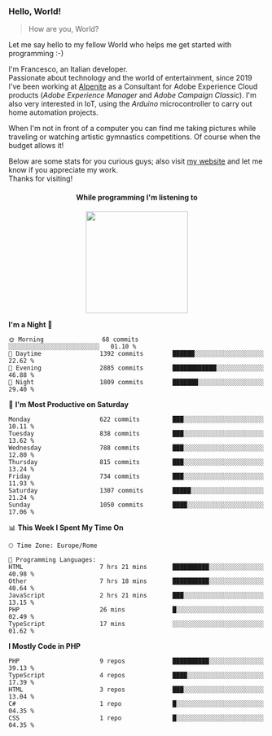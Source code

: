 ### Hello, World!

> How are you, World?

Let me say hello to my fellow World who helps me get started with programming :-)

I'm Francesco, an Italian developer.  
Passionate about technology and the world of entertainment, since 2019 I've been working at [Alpenite](https://www.alpenite.com) as a Consultant for Adobe Experience Cloud products (*Adobe Experience Manager* and *Adobe Campaign Classic*). I'm also very interested in IoT, using the *Arduino* microcontroller to carry out home automation projects.

When I'm not in front of a computer you can find me taking pictures while traveling or watching artistic gymnastics competitions. Of course when the budget allows it!

Below are some stats for you curious guys; also visit [my website](https://www.francescorega.eu) and let me know if you appreciate my work.  
Thanks for visiting!

<div align="center">
  <h4>While programming I'm listening to</h4>
  <a href="https://apps.francescorega.eu/now-playing/11147232609" target="_blank"><img src="https://apps.francescorega.eu/now-playing/11147232609" width="200"></a>
</div>

<!--START_SECTION:waka-->
**I'm a Night 🦉** 

```text
🌞 Morning                68 commits          ░░░░░░░░░░░░░░░░░░░░░░░░░   01.10 % 
🌆 Daytime                1392 commits        ██████░░░░░░░░░░░░░░░░░░░   22.62 % 
🌃 Evening                2885 commits        ████████████░░░░░░░░░░░░░   46.88 % 
🌙 Night                  1809 commits        ███████░░░░░░░░░░░░░░░░░░   29.40 % 
```
📅 **I'm Most Productive on Saturday** 

```text
Monday                   622 commits         ███░░░░░░░░░░░░░░░░░░░░░░   10.11 % 
Tuesday                  838 commits         ███░░░░░░░░░░░░░░░░░░░░░░   13.62 % 
Wednesday                788 commits         ███░░░░░░░░░░░░░░░░░░░░░░   12.80 % 
Thursday                 815 commits         ███░░░░░░░░░░░░░░░░░░░░░░   13.24 % 
Friday                   734 commits         ███░░░░░░░░░░░░░░░░░░░░░░   11.93 % 
Saturday                 1307 commits        █████░░░░░░░░░░░░░░░░░░░░   21.24 % 
Sunday                   1050 commits        ████░░░░░░░░░░░░░░░░░░░░░   17.06 % 
```


📊 **This Week I Spent My Time On** 

```text
🕑︎ Time Zone: Europe/Rome

💬 Programming Languages: 
HTML                     7 hrs 21 mins       ██████████░░░░░░░░░░░░░░░   40.98 % 
Other                    7 hrs 18 mins       ██████████░░░░░░░░░░░░░░░   40.64 % 
JavaScript               2 hrs 21 mins       ███░░░░░░░░░░░░░░░░░░░░░░   13.15 % 
PHP                      26 mins             █░░░░░░░░░░░░░░░░░░░░░░░░   02.49 % 
TypeScript               17 mins             ░░░░░░░░░░░░░░░░░░░░░░░░░   01.62 % 
```

**I Mostly Code in PHP** 

```text
PHP                      9 repos             ██████████░░░░░░░░░░░░░░░   39.13 % 
TypeScript               4 repos             ████░░░░░░░░░░░░░░░░░░░░░   17.39 % 
HTML                     3 repos             ███░░░░░░░░░░░░░░░░░░░░░░   13.04 % 
C#                       1 repo              █░░░░░░░░░░░░░░░░░░░░░░░░   04.35 % 
CSS                      1 repo              █░░░░░░░░░░░░░░░░░░░░░░░░   04.35 % 
```




<!--END_SECTION:waka-->
